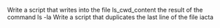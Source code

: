 Write a script that writes into the file ls_cwd_content the result of the command ls -la
Write a script that duplicates the last line of the file iacta
